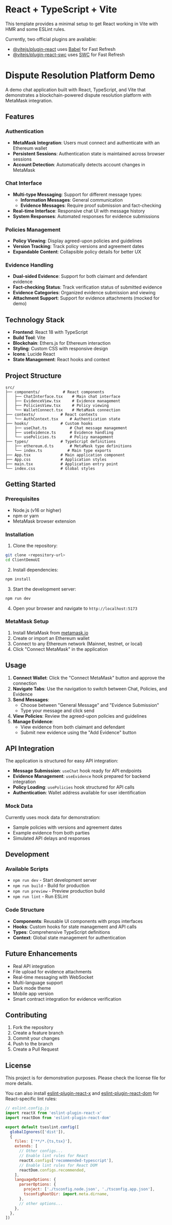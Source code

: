 # React + TypeScript + Vite

This template provides a minimal setup to get React working in Vite with HMR and some ESLint rules.

Currently, two official plugins are available:

- [@vitejs/plugin-react](https://github.com/vitejs/vite-plugin-react/blob/main/packages/plugin-react) uses [Babel](https://babeljs.io/) for Fast Refresh
- [@vitejs/plugin-react-swc](https://github.com/vitejs/vite-plugin-react/blob/main/packages/plugin-react-swc) uses [SWC](https://swc.rs/) for Fast Refresh

# Dispute Resolution Platform Demo

A demo chat application built with React, TypeScript, and Vite that demonstrates a blockchain-powered dispute resolution platform with MetaMask integration.

## Features

### Authentication
- **MetaMask Integration**: Users must connect and authenticate with an Ethereum wallet
- **Persistent Sessions**: Authentication state is maintained across browser sessions
- **Account Detection**: Automatically detects account changes in MetaMask

### Chat Interface
- **Multi-type Messaging**: Support for different message types:
  - **Information Messages**: General communication
  - **Evidence Messages**: Require proof submission and fact-checking
- **Real-time Interface**: Responsive chat UI with message history
- **System Responses**: Automated responses for evidence submissions

### Policies Management
- **Policy Viewing**: Display agreed-upon policies and guidelines
- **Version Tracking**: Track policy versions and agreement dates
- **Expandable Content**: Collapsible policy details for better UX

### Evidence Handling
- **Dual-sided Evidence**: Support for both claimant and defendant evidence
- **Fact-checking Status**: Track verification status of submitted evidence
- **Evidence Categories**: Organized evidence submission and viewing
- **Attachment Support**: Support for evidence attachments (mocked for demo)

## Technology Stack

- **Frontend**: React 18 with TypeScript
- **Build Tool**: Vite
- **Blockchain**: Ethers.js for Ethereum interaction
- **Styling**: Custom CSS with responsive design
- **Icons**: Lucide React
- **State Management**: React hooks and context

## Project Structure

```
src/
├── components/          # React components
│   ├── ChatInterface.tsx    # Main chat interface
│   ├── EvidenceView.tsx     # Evidence management
│   ├── PoliciesView.tsx     # Policy viewing
│   └── WalletConnect.tsx    # MetaMask connection
├── contexts/           # React contexts
│   └── AuthContext.tsx     # Authentication state
├── hooks/              # Custom hooks
│   ├── useChat.ts          # Chat message management
│   ├── useEvidence.ts      # Evidence handling
│   └── usePolicies.ts      # Policy management
├── types/              # TypeScript definitions
│   ├── ethereum.d.ts       # MetaMask type definitions
│   └── index.ts           # Main type exports
├── App.tsx             # Main application component
├── App.css             # Application styles
├── main.tsx            # Application entry point
└── index.css           # Global styles
```

## Getting Started

### Prerequisites
- Node.js (v16 or higher)
- npm or yarn
- MetaMask browser extension

### Installation

1. Clone the repository:
```bash
git clone <repository-url>
cd ClientDemoUI
```

2. Install dependencies:
```bash
npm install
```

3. Start the development server:
```bash
npm run dev
```

4. Open your browser and navigate to `http://localhost:5173`

### MetaMask Setup

1. Install MetaMask from [metamask.io](https://metamask.io/)
2. Create or import an Ethereum wallet
3. Connect to any Ethereum network (Mainnet, testnet, or local)
4. Click "Connect MetaMask" in the application

## Usage

1. **Connect Wallet**: Click the "Connect MetaMask" button and approve the connection
2. **Navigate Tabs**: Use the navigation to switch between Chat, Policies, and Evidence
3. **Send Messages**: 
   - Choose between "General Message" and "Evidence Submission"
   - Type your message and click send
4. **View Policies**: Review the agreed-upon policies and guidelines
5. **Manage Evidence**: 
   - View evidence from both claimant and defendant
   - Submit new evidence using the "Add Evidence" button

## API Integration

The application is structured for easy API integration:

- **Message Submission**: `useChat` hook ready for API endpoints
- **Evidence Management**: `useEvidence` hook prepared for backend integration  
- **Policy Loading**: `usePolicies` hook structured for API calls
- **Authentication**: Wallet address available for user identification

### Mock Data

Currently uses mock data for demonstration:
- Sample policies with versions and agreement dates
- Example evidence from both parties
- Simulated API delays and responses

## Development

### Available Scripts

- `npm run dev` - Start development server
- `npm run build` - Build for production
- `npm run preview` - Preview production build
- `npm run lint` - Run ESLint

### Code Structure

- **Components**: Reusable UI components with props interfaces
- **Hooks**: Custom hooks for state management and API calls
- **Types**: Comprehensive TypeScript definitions
- **Context**: Global state management for authentication

## Future Enhancements

- Real API integration
- File upload for evidence attachments
- Real-time messaging with WebSocket
- Multi-language support
- Dark mode theme
- Mobile app version
- Smart contract integration for evidence verification

## Contributing

1. Fork the repository
2. Create a feature branch
3. Commit your changes
4. Push to the branch
5. Create a Pull Request

## License

This project is for demonstration purposes. Please check the license file for more details.

You can also install [eslint-plugin-react-x](https://github.com/Rel1cx/eslint-react/tree/main/packages/plugins/eslint-plugin-react-x) and [eslint-plugin-react-dom](https://github.com/Rel1cx/eslint-react/tree/main/packages/plugins/eslint-plugin-react-dom) for React-specific lint rules:

```js
// eslint.config.js
import reactX from 'eslint-plugin-react-x'
import reactDom from 'eslint-plugin-react-dom'

export default tseslint.config([
  globalIgnores(['dist']),
  {
    files: ['**/*.{ts,tsx}'],
    extends: [
      // Other configs...
      // Enable lint rules for React
      reactX.configs['recommended-typescript'],
      // Enable lint rules for React DOM
      reactDom.configs.recommended,
    ],
    languageOptions: {
      parserOptions: {
        project: ['./tsconfig.node.json', './tsconfig.app.json'],
        tsconfigRootDir: import.meta.dirname,
      },
      // other options...
    },
  },
])
```
